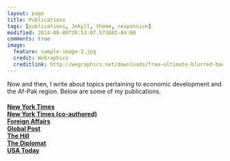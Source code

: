 ```yaml
---
layout: page
title: Publications
tags: [publications, Jekyll, theme, responsive]
modified: 2014-08-08T20:53:07.573882-04:00
comments: true
image:
  feature: sample-image-2.jpg
  credit: WeGraphics
  creditlink: http://wegraphics.net/downloads/free-ultimate-blurred-background-pack/
---
```

Now and then, I write about topics pertaining to economic development and the Af-Pak region. Below are some of my publications.

<h4> <a href='http://nytweekly.com/columns/intelarchives/08-23-13/' target='_blank'>New York Times</a> <br> <a href='http://nytweekly.com/columns/intelarchives/12-14-12/' target='_blank'>New York Times (co-authored)</a> <br> <a href='https://www.foreignaffairs.com/authors/matiullah-amin' target='_blank'>Foreign Affairs</a> <br> <a href='http://www.globalpost.com/dispatches/globalpost-blogs/groundtruth/afghans-must-give-back-our-communities-barriers-hinder-them-' target='_blank'>Global Post</a> <br> <a href='http://thehill.com/blogs/congress-blog/foreign-policy/267897-restoring-confidence-key-to-success-in-afghanistan' target='_blank'>The Hill</a> <br> <a href='http://thediplomat.com/2012/03/staying-the-course-in-afghanistan/' target='_blank'>The Diplomat</a> <br> <a href='http://college.usatoday.com/2011/06/13/why-college-students-are-giving-back-more-than-ever/' target='_blank'>USA Today</a></h4>

<!-- ## Minimal Mistakes is all about:

* Responsive templates. Looking good on mobile, tablet, and desktop.
* Gracefully degrading in older browsers. Compatible with Internet Explorer 8+ and all modern browsers.
* Minimal embellishments -- content first.
* Optional large feature images for posts and pages.
* Simple and clear permalink structure.
* [Custom 404 page](http://mmistakes.github.io/minimal-mistakes/404.html) to get you started.
* Support for Disqus Comments -->

<!-- RESUME
<h3><a href="resume.pdf">Resume</a><h3> -->


<!-- <a markdown="0" href="{{ site.url }}/theme-setup" class="btn">Install Minimal Mistakes Theme</a> -->
